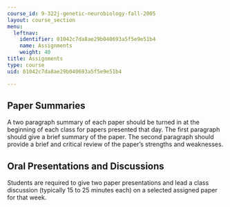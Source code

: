 ```yaml
---
course_id: 9-322j-genetic-neurobiology-fall-2005
layout: course_section
menu:
  leftnav:
    identifier: 01042c7da8ae29b040693a5f5e9e51b4
    name: Assignments
    weight: 40
title: Assignments
type: course
uid: 01042c7da8ae29b040693a5f5e9e51b4

---
```


Paper Summaries
---------------

A two paragraph summary of each paper should be turned in at the beginning of each class for papers presented that day. The first paragraph should give a brief summary of the paper. The second paragraph should provide a brief and critical review of the paper’s strengths and weaknesses.

Oral Presentations and Discussions
----------------------------------

Students are required to give two paper presentations and lead a class discussion (typically 15 to 25 minutes each) on a selected assigned paper for that week.